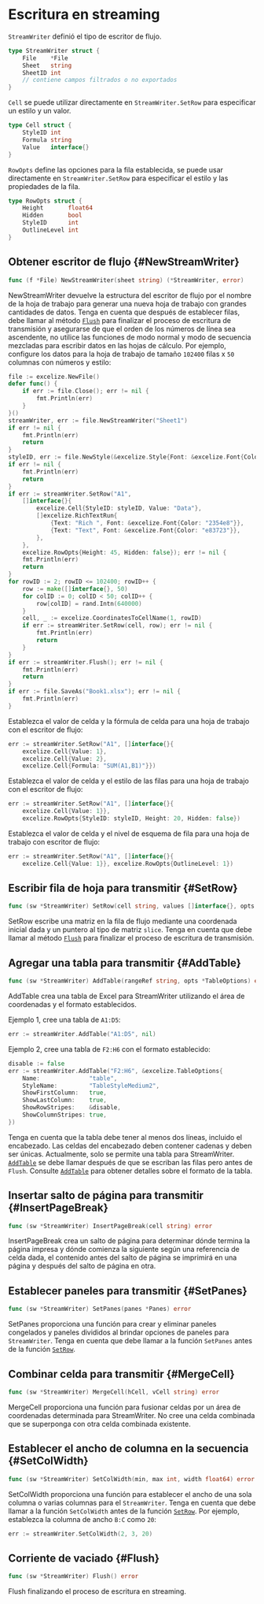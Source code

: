 # Escritura en streaming

`StreamWriter` definió el tipo de escritor de flujo.

```go
type StreamWriter struct {
    File    *File
    Sheet   string
    SheetID int
    // contiene campos filtrados o no exportados
}
```

`Cell` se puede utilizar directamente en `StreamWriter.SetRow` para especificar un estilo y un valor.

```go
type Cell struct {
    StyleID int
    Formula string
    Value   interface{}
}
```

`RowOpts` define las opciones para la fila establecida, se puede usar directamente en `StreamWriter.SetRow` para especificar el estilo y las propiedades de la fila.

```go
type RowOpts struct {
    Height       float64
    Hidden       bool
    StyleID      int
    OutlineLevel int
}
```

## Obtener escritor de flujo {#NewStreamWriter}

```go
func (f *File) NewStreamWriter(sheet string) (*StreamWriter, error)
```

NewStreamWriter devuelve la estructura del escritor de flujo por el nombre de la hoja de trabajo para generar una nueva hoja de trabajo con grandes cantidades de datos. Tenga en cuenta que después de establecer filas, debe llamar al método [`Flush`](stream.md#Flush) para finalizar el proceso de escritura de transmisión y asegurarse de que el orden de los números de línea sea ascendente, no utilice las funciones de modo normal y modo de secuencia mezcladas para escribir datos en las hojas de cálculo. Por ejemplo, configure los datos para la hoja de trabajo de tamaño `102400` filas x `50` columnas con números y estilo:

```go
file := excelize.NewFile()
defer func() {
    if err := file.Close(); err != nil {
        fmt.Println(err)
    }
}()
streamWriter, err := file.NewStreamWriter("Sheet1")
if err != nil {
    fmt.Println(err)
    return
}
styleID, err := file.NewStyle(&excelize.Style{Font: &excelize.Font{Color: "777777"}})
if err != nil {
    fmt.Println(err)
    return
}
if err := streamWriter.SetRow("A1",
    []interface{}{
        excelize.Cell{StyleID: styleID, Value: "Data"},
        []excelize.RichTextRun{
            {Text: "Rich ", Font: &excelize.Font{Color: "2354e8"}},
            {Text: "Text", Font: &excelize.Font{Color: "e83723"}},
        },
    },
    excelize.RowOpts{Height: 45, Hidden: false}); err != nil {
    fmt.Println(err)
    return
}
for rowID := 2; rowID <= 102400; rowID++ {
    row := make([]interface{}, 50)
    for colID := 0; colID < 50; colID++ {
        row[colID] = rand.Intn(640000)
    }
    cell, _ := excelize.CoordinatesToCellName(1, rowID)
    if err := streamWriter.SetRow(cell, row); err != nil {
        fmt.Println(err)
        return
    }
}
if err := streamWriter.Flush(); err != nil {
    fmt.Println(err)
    return
}
if err := file.SaveAs("Book1.xlsx"); err != nil {
    fmt.Println(err)
}
```

Establezca el valor de celda y la fórmula de celda para una hoja de trabajo con el escritor de flujo:

```go
err := streamWriter.SetRow("A1", []interface{}{
    excelize.Cell{Value: 1},
    excelize.Cell{Value: 2},
    excelize.Cell{Formula: "SUM(A1,B1)"}})
```

Establezca el valor de celda y el estilo de las filas para una hoja de trabajo con el escritor de flujo:

```go
err := streamWriter.SetRow("A1", []interface{}{
    excelize.Cell{Value: 1}},
    excelize.RowOpts{StyleID: styleID, Height: 20, Hidden: false})
```

Establezca el valor de celda y el nivel de esquema de fila para una hoja de trabajo con escritor de flujo:

```go
err := streamWriter.SetRow("A1", []interface{}{
    excelize.Cell{Value: 1}}, excelize.RowOpts{OutlineLevel: 1})
```

## Escribir fila de hoja para transmitir {#SetRow}

```go
func (sw *StreamWriter) SetRow(cell string, values []interface{}, opts ...RowOpts) error
```

SetRow escribe una matriz en la fila de flujo mediante una coordenada inicial dada y un puntero al tipo de matriz `slice`. Tenga en cuenta que debe llamar al método [`Flush`](stream.md#Flush) para finalizar el proceso de escritura de transmisión.

## Agregar una tabla para transmitir {#AddTable}

```go
func (sw *StreamWriter) AddTable(rangeRef string, opts *TableOptions) error
```

AddTable crea una tabla de Excel para StreamWriter utilizando el área de coordenadas y el formato establecidos.

Ejemplo 1, cree una tabla de `A1:D5`:

```go
err := streamWriter.AddTable("A1:D5", nil)
```

Ejemplo 2, cree una tabla de `F2:H6` con el formato establecido:

```go
disable := false
err := streamWriter.AddTable("F2:H6", &excelize.TableOptions{
    Name:              "table",
    StyleName:         "TableStyleMedium2",
    ShowFirstColumn:   true,
    ShowLastColumn:    true,
    ShowRowStripes:    &disable,
    ShowColumnStripes: true,
})
```

Tenga en cuenta que la tabla debe tener al menos dos líneas, incluido el encabezado. Las celdas del encabezado deben contener cadenas y deben ser únicas. Actualmente, solo se permite una tabla para StreamWriter. [`AddTable`](stream.md#AddTable) se debe llamar después de que se escriban las filas pero antes de `Flush`. Consulte [`AddTable`](utils.md#AddTable) para obtener detalles sobre el formato de la tabla.

## Insertar salto de página para transmitir {#InsertPageBreak}

```go
func (sw *StreamWriter) InsertPageBreak(cell string) error
```

InsertPageBreak crea un salto de página para determinar dónde termina la página impresa y dónde comienza la siguiente según una referencia de celda dada, el contenido antes del salto de página se imprimirá en una página y después del salto de página en otra.

## Establecer paneles para transmitir {#SetPanes}

```go
func (sw *StreamWriter) SetPanes(panes *Panes) error
```

SetPanes proporciona una función para crear y eliminar paneles congelados y paneles divididos al brindar opciones de paneles para `StreamWriter`. Tenga en cuenta que debe llamar a la función `SetPanes` antes de la función [`SetRow`](stream.md#SetRow).

## Combinar celda para transmitir {#MergeCell}

```go
func (sw *StreamWriter) MergeCell(hCell, vCell string) error
```

MergeCell proporciona una función para fusionar celdas por un área de coordenadas determinada para StreamWriter. No cree una celda combinada que se superponga con otra celda combinada existente.

## Establecer el ancho de columna en la secuencia {#SetColWidth}

```go
func (sw *StreamWriter) SetColWidth(min, max int, width float64) error
```

SetColWidth proporciona una función para establecer el ancho de una sola columna o varias columnas para el `StreamWriter`. Tenga en cuenta que debe llamar a la función `SetColWidth` antes de la función [`SetRow`](stream.md#SetRow). Por ejemplo, establezca la columna de ancho `B:C` como `20`:

```go
err := streamWriter.SetColWidth(2, 3, 20)
```

## Corriente de vaciado {#Flush}

```go
func (sw *StreamWriter) Flush() error
```

Flush finalizando el proceso de escritura en streaming.
